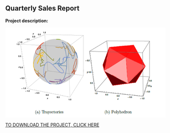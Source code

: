 ## Quarterly Sales Report

**Project description:** 

<img align="center" img src="https://github.com/MiguelAhumada/MiguelAhumada.github.io/blob/main/Mathematica/ThomsonProblem/ThomsonProblem.png"/>

[TO DOWNLOAD THE PROJECT, CLICK HERE](https://github.com/MiguelAhumada/MiguelAhumada.github.io/blob/main/PowerBI/QuarterlySalesReport/)



